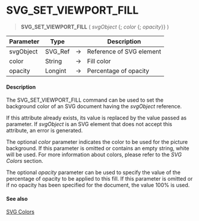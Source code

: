 # SVG_SET_VIEWPORT_FILL

>**SVG_SET_VIEWPORT_FILL** ( *svgObject* {; *color* {; *opacity*}} )

| Parameter | Type |  | Description |
| --- | --- | --- | --- |
| svgObject | SVG_Ref | &#8594; | Reference of SVG element |
| color | String | &#8594; | Fill color |
| opacity | Longint | &#8594; | Percentage of opacity |



#### Description 

The SVG\_SET\_VIEWPORT\_FILL command can be used to set the background color of an SVG document having the *svgObject* reference.

If this attribute already exists, its value is replaced by the value passed as parameter. If *svgObject* is an SVG element that does not accept this attribute, an error is generated.

The optional *color* parameter indicates the color to be used for the picture background. If this parameter is omitted or contains an empty string, white will be used. For more information about colors, please refer to the *SVG Colors* section.

The optional *opacity* parameter can be used to specify the value of the percentage of opacity to be applied to this fill. If this parameter is omitted or if no opacity has been specified for the document, the value 100% is used.

#### See also 

[SVG Colors](../colors-and-gradients.md)   